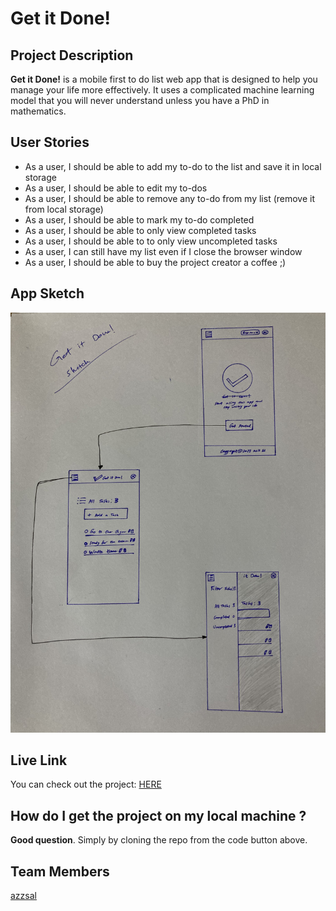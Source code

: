 # Get it Done!

## Project Description
**Get it Done!** is a mobile first to do list web app that is designed to help you manage your life more effectively. It uses a complicated machine learning model that you will never understand unless you have a PhD in mathematics.  

## User Stories
- As a user, I should be able to add my to-do to the list and save it in local storage
- As a user, I should be able to edit my to-dos
- As a user, I should be able to remove any to-do from my list (remove it from local storage)
- As a user, I should be able to mark my to-do completed
- As a user, I should be able to only view completed tasks
- As a user, I should be able to to only view uncompleted tasks
- As a user, I can still have my list even if I close the browser window
- As a user, I should be able to buy the project creator a coffee ;)

## App Sketch

<img src="images/sketch.jpg"/>

## Live Link
You can check out the project: [HERE](https://gsg-cf05.github.io/Todo-App-Aziz/index.html)

## How do I get the project on my local machine ?
**Good question**. Simply by cloning the repo from the code button above.

## Team Members
[azzsal](https://github.com/azzsal)
